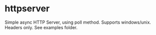 # httpserver
Simple async HTTP Server, using poll method. Supports windows/unix. Headers only.
See examples folder.